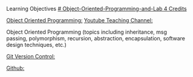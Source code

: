 Learning Objectives [# Object-Oriented-Programming-and-Lab 4 Credits](https://pawar1550.wixsite.com/claflin-courses/copy-of-object-oriented-programming)

[Object Oriented Programming:](https://youtu.be/GPLjXvVgssc)
[Youtube Teaching Channel:](https://www.youtube.com/playlist?list=PLKka-JHtsz80sJ_uQ8wZ4cnLNB9yRJNoV)

Object Oriented Programming (topics including inheritance, msg passing, polymorphism, recursion, abstraction, encapsulation, software design techniques, etc.)

[Git Version Control:](https://youtu.be/IM56cFOyCZM)

[Github:](https://github.com/spawar2/Object-Oriented-Programming-Laboratory)
